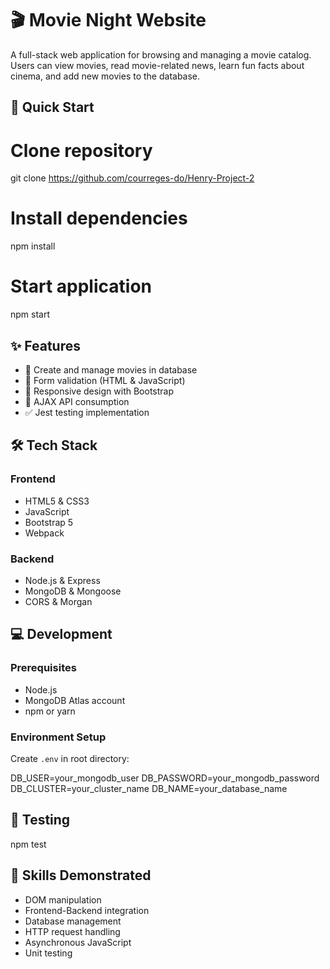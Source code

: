 # 🎬 Movie Night Website

A full-stack web application for browsing and managing a movie catalog. Users can view movies, read movie-related news, learn fun facts about cinema, and add new movies to the database.

## 🚀 Quick Start

# Clone repository

git clone https://github.com/courreges-do/Henry-Project-2

# Install dependencies

npm install

# Start application

npm start

## ✨ Features

- 📝 Create and manage movies in database
- 🎯 Form validation (HTML & JavaScript)
- 📱 Responsive design with Bootstrap
- 🔄 AJAX API consumption
- ✅ Jest testing implementation

## 🛠️ Tech Stack

### Frontend

- HTML5 & CSS3
- JavaScript
- Bootstrap 5
- Webpack

### Backend

- Node.js & Express
- MongoDB & Mongoose
- CORS & Morgan

## 💻 Development

### Prerequisites

- Node.js
- MongoDB Atlas account
- npm or yarn

### Environment Setup

Create `.env` in root directory:

DB_USER=your_mongodb_user
DB_PASSWORD=your_mongodb_password
DB_CLUSTER=your_cluster_name
DB_NAME=your_database_name

## 🧪 Testing

npm test

## 🔧 Skills Demonstrated

- DOM manipulation
- Frontend-Backend integration
- Database management
- HTTP request handling
- Asynchronous JavaScript
- Unit testing
